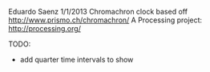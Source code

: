 Eduardo Saenz
1/1/2013
Chromachron clock based off http://www.prismo.ch/chromachron/
A Processing project: http://processing.org/

TODO:
 - add quarter time intervals to show

